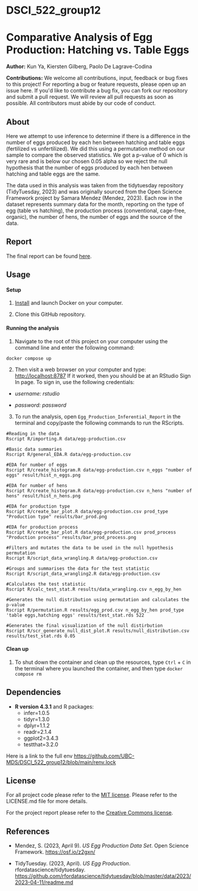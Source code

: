 # DSCI_522_group12

# Comparative Analysis of Egg Production: Hatching vs. Table Eggs

**Author:** Kun Ya, Kiersten Gilberg, Paolo De Lagrave-Codina

**Contributions:** We welcome all contributions, input, feedback or bug fixes to this project! For reporting a bug or feature requests, please open up an issue here. If you'd like to contribute a bug fix, you can fork our repository and submit a pull request. We will review all pull requests as soon as possible. All contributors must abide by our code of conduct.

## About

Here we attempt to use inference to determine if there is a difference in the number of eggs produced by each hen between hatching and table eggs (fertilized vs unfertilized). We did this using a permutation method on our sample to compare the observed statistics. We got a p-value of 0 which is very rare and is below our chosen 0.05 alpha so we reject the null hypothesis that the number of eggs produced by each hen between hatching and table eggs are the same.

The data used in this analysis was taken from the tidytuesday repository (TidyTuesday, 2023) and was originally sourced from the Open Science Framework project by Samara Mendez (Mendez, 2023). Each row in the dataset represents summary data for the month, reporting on the type of egg (table vs hatching), the production process (conventional, cage-free, organic), the number of hens, the number of eggs and the source of the data.

## Report

The final report can be found [here](https://ubc-mds.github.io/Egg-Production-Inferential-Test/egg_production_inferential_report.html).

## Usage

#### Setup

1.  [Install](https://www.docker.com/get-started/) and launch Docker on your computer.

2.  Clone this GitHub repository.

#### Running the analysis

1.  Navigate to the root of this project on your computer using the command line and enter the following command:

```         
docker compose up
```

2.  Then visit a web browser on your computer and type: <http://localhost:8787> If it worked, then you should be at an RStudio Sign In page. To sign in, use the following credentials:

-   *username: rstudio*

-   *password: password*

3.  To run the analysis, open `Egg_Production_Inferential_Report` in the terminal and copy/paste the following commands to run the RScripts.

```{r}
#Reading in the data
Rscript R/importing.R data/egg-production.csv

#Basic data summaries
Rscript R/general_EDA.R data/egg-production.csv

#EDA for number of eggs
Rscript R/create_histogram.R data/egg-production.csv n_eggs "number of eggs" result/hist_n_eggs.png

#EDA for number of hens
Rscript R/create_histogram.R data/egg-production.csv n_hens "number of hens" result/hist_n_hens.png

#EDA for production type
Rscript R/create_bar_plot.R data/egg-production.csv prod_type "Production type" results/bar_prod.png

#EDA for production process
Rscript R/create_bar_plot.R data/egg-production.csv prod_process "Production process" results/bar_prod_process.png

#Filters and mutates the data to be used in the null hypothesis permutation
Rscript R/script_data_wrangling.R data/egg-production.csv

#Groups and summarises the data for the test statistic
Rscript R/script_data_wrangling2.R data/egg-production.csv

#Calculates the test statistic
Rscript R/calc_test_stat.R results/data_wrangling.csv n_egg_by_hen

#Generates the null distribution using permutation and calculates the p-value
Rscript R/permutation.R results/egg_prod.csv n_egg_by_hen prod_type 'table eggs,hatching eggs' results/test_stat.rds 522

#Generates the final visualization of the null distirbution
Rscript R/scr_generate_null_dist_plot.R results/null_distribution.csv results/test_stat.rds 0.05
```

#### Clean up

1.  To shut down the container and clean up the resources, type `Ctrl` + `C` in the terminal where you launched the container, and then type `docker compose rm`

## Dependencies

-   **R version 4.3.1** and R packages:
    -   infer=1.0.5
    -   tidyr=1.3.0
    -   dplyr=1.1.2
    -   readr=2.1.4
    -   ggplot2=3.4.3
    -   testthat=3.2.0

Here is a link to the full env <https://github.com/UBC-MDS/DSCI_522_group12/blob/main/renv.lock>

## License

For all project code please refer to the [MIT license](https://opensource.org/license/mit/). Please refer to the LICENSE.md file for more details.

For the project report please refer to the [Creative Commons license](https://creativecommons.org/licenses/by-nc-nd/4.0/).

## References

-   Mendez, S. (2023, April 9). *US Egg Production Data Set*. Open Science Framework. <https://osf.io/z2gxn/>

-   TidyTuesday. (2023, April). *US Egg Production*. rfordatascience/tidytuesday. <https://github.com/rfordatascience/tidytuesday/blob/master/data/2023/2023-04-11/readme.md>
